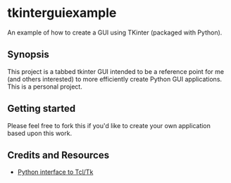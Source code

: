 # tkinterguiexample

An example of how to create a GUI using TKinter (packaged with Python).

## Synopsis

This project is a tabbed tkinter GUI intended to be a reference point for me (and others interested) to more efficiently create Python GUI applications. This is a personal project.

## Getting started

Please feel free to fork this if you'd like to create your own application based upon this work.

## Credits and Resources

- [Python interface to Tcl/Tk](https://docs.python.org/3/library/tkinter.html)
